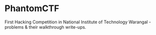 # PhantomCTF
First Hacking Competition in National Institute of Technology Warangal - problems &amp; their walkthrough write-ups.
